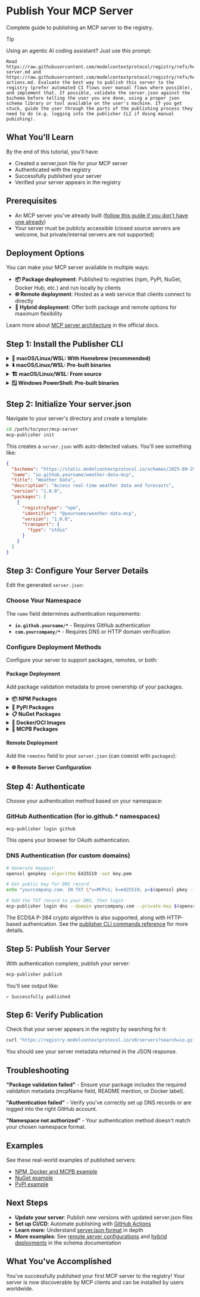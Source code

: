 # Publish Your MCP Server

Complete guide to publishing an MCP server to the registry.

> [!TIP]
> Using an agentic AI coding assistant? Just use this prompt:
> ```
> Read https://raw.githubusercontent.com/modelcontextprotocol/registry/refs/heads/main/docs/guides/publishing/publish-server.md and https://raw.githubusercontent.com/modelcontextprotocol/registry/refs/heads/main/docs/guides/publishing/github-actions.md. Evaluate the best way to publish this server to the registry (prefer automated CI flows over manual flows where possible), and implement that. If possible, validate the server.json against the $schema before telling the user you are done, using a proper json schema library or tool available on the user's machine. If you get stuck, guide the user through the parts of the publishing process they need to do (e.g. logging into the publisher CLI if doing manual pubishing).
> ```

## What You'll Learn

By the end of this tutorial, you'll have:
- Created a server.json file for your MCP server
- Authenticated with the registry
- Successfully published your server
- Verified your server appears in the registry

## Prerequisites

- An MCP server you've already built ([follow this guide if you don't have one already](https://modelcontextprotocol.io/quickstart/server))
- Your server must be publicly accessible (closed source servers are welcome, but private/internal servers are not supported)

## Deployment Options

You can make your MCP server available in multiple ways:

- **📦 Package deployment**: Published to registries (npm, PyPI, NuGet, Docker Hub, etc.) and run locally by clients
- **🌐 Remote deployment**: Hosted as a web service that clients connect to directly
- **🔄 Hybrid deployment**: Offer both package and remote options for maximum flexibility

Learn more about [MCP server architecture](https://modelcontextprotocol.io/docs/learn/architecture) in the official docs.

## Step 1: Install the Publisher CLI

<details>
<summary><strong>🍺 macOS/Linux/WSL: With Homebrew (recommended)</strong></summary>

Requires [Homebrew](https://brew.sh):

```bash
brew install mcp-publisher
```

</details>

<details>
<summary><strong>⬇️ macOS/Linux/WSL: Pre-built binaries</strong></summary>

```bash
curl -L "https://github.com/modelcontextprotocol/registry/releases/latest/download/mcp-publisher_$(uname -s | tr '[:upper:]' '[:lower:]')_$(uname -m | sed 's/x86_64/amd64/;s/aarch64/arm64/').tar.gz" | tar xz mcp-publisher && sudo mv mcp-publisher /usr/local/bin/
```

</details>

<details>
<summary><strong>🏗️ macOS/Linux/WSL: From source</strong></summary>

Requires Git, Make and Go 1.24+:

```bash
# Clone the registry repository
git clone https://github.com/modelcontextprotocol/registry
cd registry
make publisher

# The binary will be at bin/mcp-publisher
export PATH=$PATH:$(pwd)/bin
```

</details>

<details>
<summary><strong>🪟 Windows PowerShell: Pre-built binaries</strong></summary>

```powershell
$arch = if ([System.Runtime.InteropServices.RuntimeInformation]::ProcessArchitecture -eq "Arm64") { "arm64" } else { "amd64" }; Invoke-WebRequest -Uri "https://github.com/modelcontextprotocol/registry/releases/latest/download/mcp-publisher_windows_$arch.tar.gz" -OutFile "mcp-publisher.tar.gz"; tar xf mcp-publisher.tar.gz mcp-publisher.exe; rm mcp-publisher.tar.gz
# Move mcp-publisher.exe to a directory in your PATH
```

</details>

## Step 2: Initialize Your server.json

Navigate to your server's directory and create a template:

```bash
cd /path/to/your/mcp-server
mcp-publisher init
```

This creates a `server.json` with auto-detected values. You'll see something like:

```json
{
  "$schema": "https://static.modelcontextprotocol.io/schemas/2025-09-29/server.schema.json",
  "name": "io.github.yourname/weather-data-mcp",
  "title": "Weather Data",
  "description": "Access real-time weather data and forecasts",
  "version": "1.0.0",
  "packages": [
    {
      "registryType": "npm",
      "identifier": "@yourname/weather-data-mcp",
      "version": "1.0.0",
      "transport": {
        "type": "stdio"
      }
    }
  ]
}
```

## Step 3: Configure Your Server Details

Edit the generated `server.json`:

### Choose Your Namespace

The `name` field determines authentication requirements:

- **`io.github.yourname/*`** - Requires GitHub authentication
- **`com.yourcompany/*`** - Requires DNS or HTTP domain verification

### Configure Deployment Methods

Configure your server to support packages, remotes, or both:

#### Package Deployment

Add package validation metadata to prove ownership of your packages.


<details>
<summary><strong>📦 NPM Packages</strong></summary>

### Requirements
Add an `mcpName` field to your `package.json`:

```json
{
  "name": "your-npm-package",
  "version": "1.0.0",
  "mcpName": "io.github.username/server-name"
}
```

### How It Works
- Registry fetches `https://registry.npmjs.org/your-npm-package`
- Checks that `mcpName` field matches your server name
- Fails if field is missing or doesn't match

### Example server.json
```json
{
  "$schema": "https://static.modelcontextprotocol.io/schemas/2025-09-29/server.schema.json",
  "name": "io.github.username/slack-integration-mcp",
  "title": "Slack Integration",
  "description": "Send messages and manage Slack workspaces",
  "version": "1.0.0",
  "packages": [
    {
      "registryType": "npm",
      "identifier": "@username/slack-integration-mcp",
      "version": "1.0.0",
      "transport": {
        "type": "stdio"
      }
    }
  ]
}
```

The official MCP registry currently only supports the NPM public registry (`https://registry.npmjs.org`).

</details>

<details>
<summary><strong>🐍 PyPI Packages</strong></summary>

### Requirements
Include your server name in your package README file using this format:

**MCP name format**: `mcp-name: io.github.username/server-name`

Add it to your README.md file (which becomes the package description on PyPI). This can be in a comment if you want to hide it from display elsewhere.

### How It Works
- Registry fetches `https://pypi.org/pypi/your-package/json`
- Passes if `mcp-name: server-name` is in the README content

### Example server.json
```json
{
  "$schema": "https://static.modelcontextprotocol.io/schemas/2025-09-29/server.schema.json",
  "name": "io.github.username/database-query-mcp",
  "title": "Database Query",
  "description": "Execute SQL queries and manage database connections",
  "version": "1.0.0",
  "packages": [
    {
      "registryType": "pypi",
      "identifier": "database-query-mcp",
      "version": "1.0.0",
      "transport": {
        "type": "stdio"
      }
    }
  ]
}
```

The official MCP registry currently only supports the official PyPI registry (`https://pypi.org`).

</details>

<details>
<summary><strong>📋 NuGet Packages</strong></summary>

### Requirements
Include your server name in your package's README using this format:

**MCP name format**: `mcp-name: io.github.username/server-name`

Add a README file to your NuGet package that includes the server name. This can be in a comment if you want to hide it from display elsewhere.

### How It Works
- Registry fetches README from `https://api.nuget.org/v3-flatcontainer/{id}/{version}/readme`
- Passes if `mcp-name: server-name` is found in the README content

### Example server.json
```json
{
  "$schema": "https://static.modelcontextprotocol.io/schemas/2025-09-29/server.schema.json",
  "name": "io.github.username/azure-devops-mcp",
  "title": "Azure DevOps",
  "description": "Manage Azure DevOps work items and pipelines",
  "version": "1.0.0",
  "packages": [
    {
      "registryType": "nuget",
      "identifier": "Username.AzureDevOpsMcp",
      "version": "1.0.0",
      "transport": {
        "type": "stdio"
      }
    }
  ]
}
```

The official MCP registry currently only supports the official NuGet registry (`https://api.nuget.org`).

</details>

<details>
<summary><strong>🐳 Docker/OCI Images</strong></summary>

### Requirements
Add an annotation to your Docker image:

```dockerfile
LABEL io.modelcontextprotocol.server.name="io.github.username/server-name"
```

### How It Works
- Registry authenticates with container registries using token-based authentication:
  - **Docker Hub**: Uses `auth.docker.io` token service
  - **GitHub Container Registry**: Uses `ghcr.io` token service
- Fetches image manifest using Docker Registry v2 API
- Checks that `io.modelcontextprotocol.server.name` annotation matches your server name
- Fails if annotation is missing or doesn't match

### Example server.json (Docker Hub)
```json
{
  "$schema": "https://static.modelcontextprotocol.io/schemas/2025-09-29/server.schema.json",
  "name": "io.github.username/kubernetes-manager-mcp",
  "title": "Kubernetes Manager",
  "description": "Deploy and manage Kubernetes resources",
  "version": "1.0.0",
  "packages": [
    {
      "registryType": "oci",
      "registryBaseUrl": "https://docker.io",
      "identifier": "yourusername/kubernetes-manager-mcp",
      "version": "1.0.0",
      "transport": {
        "type": "stdio"
      }
    }
  ]
}
```

### Example server.json (GitHub Container Registry)
```json
{
  "$schema": "https://static.modelcontextprotocol.io/schemas/2025-09-29/server.schema.json",
  "name": "io.github.username/git-operations-mcp",
  "title": "Git Operations",
  "description": "Advanced Git repository management and operations",
  "version": "1.0.0",
  "packages": [
    {
      "registryType": "oci",
      "registryBaseUrl": "https://ghcr.io",
      "identifier": "username/git-operations-mcp",
      "version": "1.0.0",
      "transport": {
        "type": "stdio"
      }
    }
  ]
}
```

The identifier is `namespace/repository`, and version is the tag and optionally digest.

The official MCP registry currently supports Docker Hub (`https://docker.io`) and GitHub Container Registry (`https://ghcr.io`).

</details>

<details>
<summary><strong>📁 MCPB Packages</strong></summary>

### Requirements
**MCP reference** - MCPB package URLs must contain "mcp" somewhere within them, to ensure the correct artifact has been uploaded. This may be with the `.mcpb` extension or in the name of your repository.

**File integrity** - MCPB packages must include a SHA-256 hash for file integrity verification. This is required at publish time and MCP clients will validate this hash before installation.

### How to Generate File Hashes
Calculate the SHA-256 hash of your MCPB file:

```bash
openssl dgst -sha256 server.mcpb
```

### Example server.json
```json
{
  "$schema": "https://static.modelcontextprotocol.io/schemas/2025-09-29/server.schema.json",
  "name": "io.github.username/image-processor-mcp",
  "title": "Image Processor",
  "description": "Process and transform images with various filters",
  "version": "1.0.0",
  "packages": [
    {
      "registryType": "mcpb",
      "identifier": "https://github.com/username/image-processor-mcp/releases/download/v1.0.0/image-processor.mcpb",
      "version": "1.0.0",
      "fileSha256": "fe333e598595000ae021bd27117db32ec69af6987f507ba7a63c90638ff633ce",
      "transport": {
        "type": "stdio"
      }
    }
  ]
}
```

### File Hash Validation
- **Authors** are responsible for generating correct SHA-256 hashes when creating server.json
- **MCP clients** validate the hash before installing packages to ensure file integrity
- **The official registry** stores hashes but does not validate them
- **Subregistries** may choose to implement their own validation. This enables them to perform security scanning on MCPB files, and ensure clients get the same security scanned content.

The official MCP registry currently only supports artifacts hosted on GitHub or GitLab releases.

</details>

#### Remote Deployment

Add the `remotes` field to your `server.json` (can coexist with `packages`):

<details>
<summary><strong>🌐 Remote Server Configuration</strong></summary>

### Requirements

- **Service endpoint**: Your MCP server must be accessible at the specified URL
- **Transport protocol**: Choose from `streamable-http` (recommended) or `sse` (deprecated)
- **URL validation**: For domain namespaces only (see URL requirements below)

### Example server.json

```json
{
  "$schema": "https://static.modelcontextprotocol.io/schemas/2025-09-29/server.schema.json",
  "name": "com.yourcompany/acme-analytics",
  "title": "ACME Analytics",
  "description": "Real-time business intelligence and reporting platform",
  "version": "2.0.0",
  "remotes": [
    {
      "type": "streamable-http",
      "url": "https://mcp.yourcompany.com/mcp"
    }
  ]
}
```

### Multiple Transport Options

You can offer multiple connection methods:

```json
{
  "remotes": [
    {
      "type": "streamable-http",
      "url": "https://mcp.yourcompany.com/mcp"
    },
    {
      "type": "sse",
      "url": "https://mcp.yourcompany.com/sse"
    }
  ]
}
```

### URL Validation Requirements

- For `com.yourcompany/*` namespaces: URLs must be on `yourcompany.com` or its subdomains
- For `io.github.username/*` namespaces: No URL restrictions (but you must authenticate via GitHub)

### Authentication Headers (Optional)

Configure headers that clients should send when connecting:

```json
{
  "remotes": [
    {
      "type": "streamable-http",
      "url": "https://mcp.yourcompany.com/mcp",
      "headers": [
        {
          "name": "X-API-Key",
          "description": "API key for authentication",
          "isRequired": true,
          "isSecret": true
        }
      ]
    }
  ]
}
```

</details>

## Step 4: Authenticate

Choose your authentication method based on your namespace:

### GitHub Authentication (for io.github.* namespaces)

```bash
mcp-publisher login github
```

This opens your browser for OAuth authentication.

### DNS Authentication (for custom domains)

```bash
# Generate keypair
openssl genpkey -algorithm Ed25519 -out key.pem

# Get public key for DNS record
echo "yourcompany.com. IN TXT \"v=MCPv1; k=ed25519; p=$(openssl pkey -in key.pem -pubout -outform DER | tail -c 32 | base64)\""

# Add the TXT record to your DNS, then login
mcp-publisher login dns --domain yourcompany.com --private-key $(openssl pkey -in key.pem -noout -text | grep -A3 "priv:" | tail -n +2 | tr -d ' :\n')
```

The ECDSA P-384 crypto algorithm is also supported, along with HTTP-based authenication. See the [publisher CLI commands reference](../../reference/cli/commands.md) for more details.

## Step 5: Publish Your Server

With authentication complete, publish your server:

```bash
mcp-publisher publish
```

You'll see output like:
```
✓ Successfully published
```

## Step 6: Verify Publication

Check that your server appears in the registry by searching for it:

```bash
curl "https://registry.modelcontextprotocol.io/v0/servers?search=io.github.yourname/weather-server"
```

You should see your server metadata returned in the JSON response.

## Troubleshooting

**"Package validation failed"** - Ensure your package includes the required validation metadata (mcpName field, README mention, or Docker label).

**"Authentication failed"** - Verify you've correctly set up DNS records or are logged into the right GitHub account.

**"Namespace not authorized"** - Your authentication method doesn't match your chosen namespace format.

## Examples

See these real-world examples of published servers:
- [NPM, Docker and MCPB example](https://github.com/domdomegg/airtable-mcp-server)
- [NuGet example](https://github.com/domdomegg/time-mcp-nuget)
- [PyPI example](https://github.com/domdomegg/time-mcp-pypi)

## Next Steps

- **Update your server**: Publish new versions with updated server.json files
- **Set up CI/CD**: Automate publishing with [GitHub Actions](github-actions.md)
- **Learn more**: Understand [server.json format](../../reference/server-json/generic-server-json.md) in depth
- **More examples**: See [remote server configurations](../../reference/server-json/generic-server-json.md#remote-server-example) and [hybrid deployments](../../reference/server-json/generic-server-json.md#server-with-remote-and-package-options) in the schema documentation

## What You've Accomplished

You've successfully published your first MCP server to the registry! Your server is now discoverable by MCP clients and can be installed by users worldwide.
